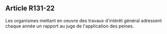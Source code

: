 Article R131-22
----
Les organismes mettant en oeuvre des travaux d'intérêt général adressent chaque
année un rapport au juge de l'application des peines.
